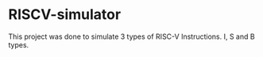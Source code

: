 # RISCV-simulator

This project was done to simulate 3 types of RISC-V Instructions. I, S and B types. 
